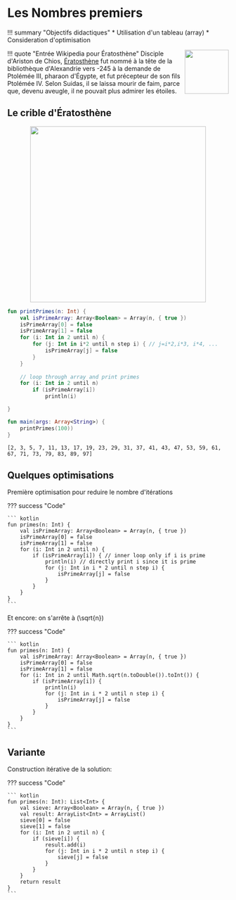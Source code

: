# Les Nombres premiers

!!! summary "Objectifs didactiques"
    * Utilisation d'un tableau (array)
    * Consideration d'optimisation


!!! quote "Entrée Wikipedia pour Ératosthène"
    <img align="right" src="../images/Eratosthene.01.png" width="100">
    Disciple d'Ariston de Chios, 
    [Ératosthène](https://fr.wikipedia.org/wiki/%C3%89ratosth%C3%A8ne)
    fut nommé à la tête de la bibliothèque
    d'Alexandrie vers -245 à la demande de Ptolémée III, pharaon d'Égypte, et fut
    précepteur de son fils Ptolémée IV. Selon Suidas, il se laissa mourir de faim,
    parce que, devenu aveugle, il ne pouvait plus admirer les étoiles.

## Le crible d'Ératosthène

<center>
<img src="../images/New_Animation_Sieve_of_Eratosthenes.gif" width="400">
</center>

``` kotlin
fun printPrimes(n: Int) {
    val isPrimeArray: Array<Boolean> = Array(n, { true })
	isPrimeArray[0] = false
	isPrimeArray[1] = false
    for (i: Int in 2 until n) {
        for (j: Int in i*2 until n step i) { // j=i*2,i*3, i*4, ...
            isPrimeArray[j] = false
        }
    }
	
	// loop through array and print primes
    for (i: Int in 2 until n)
        if (isPrimeArray[i])
            println(i)

}

fun main(args: Array<String>) {
    printPrimes(100))
}
```

```
[2, 3, 5, 7, 11, 13, 17, 19, 23, 29, 31, 37, 41, 43, 47, 53, 59, 61, 67, 71, 73, 79, 83, 89, 97]
```

## Quelques optimisations

Première optimisation pour reduire le nombre d'itérations

??? success "Code"

    ``` kotlin
    fun primes(n: Int) {
        val isPrimeArray: Array<Boolean> = Array(n, { true })
    	isPrimeArray[0] = false
    	isPrimeArray[1] = false
        for (i: Int in 2 until n) {
    		if (isPrimeArray[i]) { // inner loop only if i is prime
    		    println(i) // directly print i since it is prime
    	        for (j: Int in i * 2 until n step i) {
    	            isPrimeArray[j] = false
    	        }
    		}	
        }
    }
    ```

Et encore: on s'arrête à \(\sqrt{n}\)

??? success "Code"

    ``` kotlin
    fun primes(n: Int) {
        val isPrimeArray: Array<Boolean> = Array(n, { true })
    	isPrimeArray[0] = false
    	isPrimeArray[1] = false
        for (i: Int in 2 until Math.sqrt(n.toDouble()).toInt()) {
    		if (isPrimeArray[i]) { 
    		    println(i)
    	        for (j: Int in i * 2 until n step i) {
    	            isPrimeArray[j] = false
    	        }
    		}	
        }
    }
    ```

## Variante

Construction itérative de la solution:

??? success "Code"

    ``` kotlin
    fun primes(n: Int): List<Int> {
        val sieve: Array<Boolean> = Array(n, { true })
    	val result: ArrayList<Int> = ArrayList()
    	sieve[0] = false
    	sieve[1] = false
        for (i: Int in 2 until n) {
    		if (sieve[i]) {
    			result.add(i)
    	        for (j: Int in i * 2 until n step i) {
    	            sieve[j] = false
    	        }
    		}	
        }
    	return result
    }
    ```
